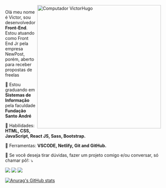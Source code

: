 <img src="https://raw.githubusercontent.com/MicaelliMedeiros/micaellimedeiros/master/image/computer-illustration.png" min-width="400px" max-width="400px" width="400px" align="right" alt="Computador VictorHugo">

<p align="left"> 
  Olá meu nome é Victor, sou desenvolvedor <strong>Front-End</strong>. Estou atuando como Front End Jr pela empresa NewPost, porém, aberto para receber propostas de freelas
</p>

<p align="left">
  🔭 Estou graduando em <strong>Sistemas de Informação</strong> pela faculdade <strong>Fundação Santo André</strong>
</p>

<p align="left">
  🌱 Habilidades: <strong>HTML, CSS, JavaScript, React JS, Sass, Bootstrap.</strong>
</p>

<p align="left">
  💼 Ferramentas: <strong>VSCODE, Netlify, Git and GitHub.</strong>
</p>

<p align="left">
  💌 Se você deseja tirar dúvidas, fazer um projeto comigo e/ou conversar, só chamar pô!: ⤵️
</p>

<p align="left">
  <a href="https://www.instagram.com/vitao_1603/?hl=pt-br" alt="Instagram">
  <img src="https://img.shields.io/badge/-Instagram-DF0174?style=for-the-badge&logo=instagram&logoColor=white&link=https://www.instagram.com/iuricoding/"/></a>
  
  <a href="https://www.linkedin.com/in/victor-hugo-alves-perricci-1603/" alt="Linkedin">
  <img src="https://img.shields.io/badge/-Linkedin-0e76a8?style=for-the-badge&logo=Linkedin&logoColor=white&link=https://www.linkedin.com/in/iuricode" /></a>

  <a href="https://www.facebook.com/profile.php?id=100003250275126" alt="Facebook">
  <img src="https://img.shields.io/badge/-Facebook-3b5998?style=for-the-badge&logo=facebook&logoColor=white&link=https://www.facebook.com/exudojazz/"/></a>
</p>  

  
[![Anurag's GitHub stats](https://github-readme-stats.vercel.app/api?username=VictorHAP1603&show_icons=true&theme=tokyonight)](https://github.com/anuraghazra/github-readme-stats)

<!--
**VictorHAP1603/VictorHAP1603** is a ✨ _special_ ✨ repository because its `README.md` (this file) appears on your GitHub profile.

Here are some ideas to get you started:

- 🔭 I’m currently working on ...
- 🌱 I’m currently learning ...
- 👯 I’m looking to collaborate on ...
- 🤔 I’m looking for help with ...
- 💬 Ask me about ...
- 📫 How to reach me: ...
- 😄 Pronouns: ...
- ⚡ Fun fact: ...
-->
